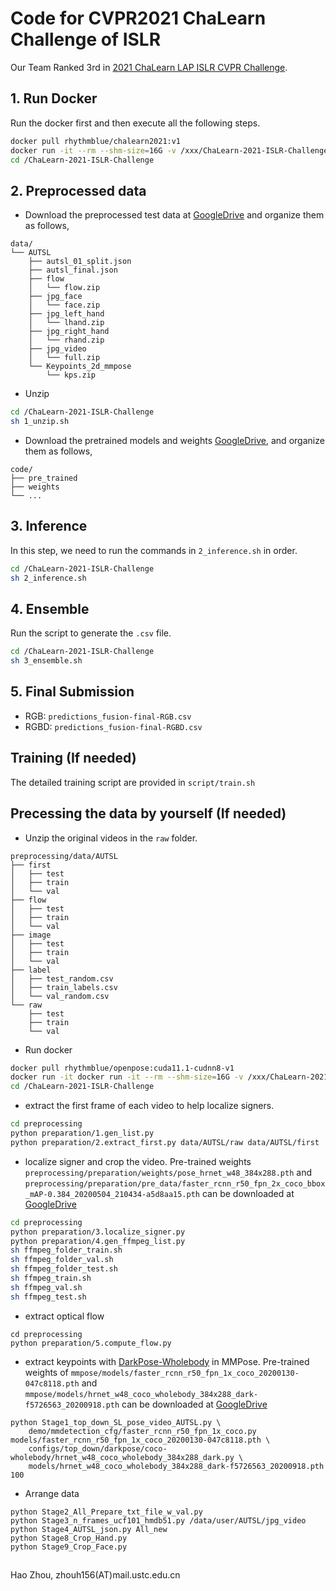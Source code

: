 # Code for CVPR2021 ChaLearn Challenge of ISLR

Our Team Ranked 3rd in [2021 ChaLearn LAP ISLR CVPR Challenge](http://chalearnlap.cvc.uab.es/challenge/43/description/). 

## 1. Run Docker
Run the docker first and then execute all the following steps.
```bash
docker pull rhythmblue/chalearn2021:v1
docker run -it --rm --shm-size=16G -v /xxx/ChaLearn-2021-ISLR-Challenge:/ChaLearn-2021-ISLR-Challenge rhythmblue/chalearn2021:v1
cd /ChaLearn-2021-ISLR-Challenge
```

## 2. Preprocessed data
- Download the preprocessed test data at [GoogleDrive](https://drive.google.com/drive/folders/1_1hqomdM0UsPMFAuBM4EEuUPt6zUZ2-g) and organize them as follows,

```
data/    
└── AUTSL
    ├── autsl_01_split.json
    ├── autsl_final.json 
    ├── flow          
    │   └── flow.zip  
    ├── jpg_face    
    │   └── face.zip  
    ├── jpg_left_hand   
    │   └── lhand.zip  
    ├── jpg_right_hand  
    │   └── rhand.zip 
    ├── jpg_video 
    │   └── full.zip
    └── Keypoints_2d_mmpose
        └── kps.zip    
```
- Unzip
```bash
cd /ChaLearn-2021-ISLR-Challenge
sh 1_unzip.sh
```

- Download the pretrained models and weights [GoogleDrive](https://drive.google.com/drive/folders/1KL0KQyvanNc_WsFU4D1Eg1zhMSt4aWXT), and organize them as follows,
```
code/                                 
├── pre_trained
├── weights
└── ...   
```

## 3. Inference
In this step, we need to run the commands in `2_inference.sh` in order.
```bash
cd /ChaLearn-2021-ISLR-Challenge
sh 2_inference.sh
```

## 4. Ensemble
Run the script to generate the `.csv` file.
```bash
cd /ChaLearn-2021-ISLR-Challenge
sh 3_ensemble.sh
```

## 5. Final Submission
- RGB: `predictions_fusion-final-RGB.csv`
- RGBD: `predictions_fusion-final-RGBD.csv`

## Training (If needed)
The detailed training script are provided in `script/train.sh`

## Precessing the data by yourself (If needed)
- Unzip the original videos in the `raw` folder.
```
preprocessing/data/AUTSL
├── first               
│   ├── test            
│   ├── train           
│   └── val             
├── flow                
│   ├── test            
│   ├── train           
│   └── val             
├── image               
│   ├── test            
│   ├── train           
│   └── val             
├── label               
│   ├── test_random.csv 
│   ├── train_labels.csv
│   └── val_random.csv  
└── raw                 
    ├── test            
    ├── train           
    └── val             
```

- Run docker
```bash 
docker pull rhythmblue/openpose:cuda11.1-cudnn8-v1
docker run -it docker run -it --rm --shm-size=16G -v /xxx/ChaLearn-2021-ISLR-Challenge:/ChaLearn-2021-ISLR-Challenge rhythmblue/openpose:cuda11.1-cudnn8
cd /ChaLearn-2021-ISLR-Challenge
```

- extract the first frame of each video to help localize signers. 
```bash
cd preprocessing
python preparation/1.gen_list.py
python preparation/2.extract_first.py data/AUTSL/raw data/AUTSL/first
```

- localize signer and crop the video. Pre-trained weights `preprocessing/preparation/weights/pose_hrnet_w48_384x288.pth` and `preprocessing/preparation/pre_data/faster_rcnn_r50_fpn_2x_coco_bbox_mAP-0.384_20200504_210434-a5d8aa15.pth` can be downloaded at [GoogleDrive](https://drive.google.com/drive/folders/1gS7kULCYqAd8F0z8ce456YywHhX1ILah?usp=sharing)
```bash
cd preprocessing
python preparation/3.localize_signer.py
python preparation/4.gen_ffmpeg_list.py
sh ffmpeg_folder_train.sh
sh ffmpeg_folder_val.sh
sh ffmpeg_folder_test.sh
sh ffmpeg_train.sh
sh ffmpeg_val.sh
sh ffmpeg_test.sh
```

- extract optical flow
```
cd preprocessing
python preparation/5.compute_flow.py
```

- extract keypoints with [DarkPose-Wholebody](https://github.com/open-mmlab/mmpose/tree/master/configs/wholebody/darkpose) in MMPose. Pre-trained weights of `mmpose/models/faster_rcnn_r50_fpn_1x_coco_20200130-047c8118.pth` and `mmpose/models/hrnet_w48_coco_wholebody_384x288_dark-f5726563_20200918.pth` can be downloaded at [GoogleDrive](https://drive.google.com/drive/folders/1gS7kULCYqAd8F0z8ce456YywHhX1ILah?usp=sharing)
```
python Stage1_top_down_SL_pose_video_AUTSL.py \
    demo/mmdetection_cfg/faster_rcnn_r50_fpn_1x_coco.py models/faster_rcnn_r50_fpn_1x_coco_20200130-047c8118.pth \
    configs/top_down/darkpose/coco-wholebody/hrnet_w48_coco_wholebody_384x288_dark.py \
    models/hrnet_w48_coco_wholebody_384x288_dark-f5726563_20200918.pth 100
```

- Arrange data
```
python Stage2_All_Prepare_txt_file_w_val.py
python Stage3_n_frames_ucf101_hmdb51.py /data/user/AUTSL/jpg_video
python Stage4_AUTSL_json.py All_new
python Stage8_Crop_Hand.py
python Stage9_Crop_Face.py
```

## 
Hao Zhou, zhouh156(AT)mail.ustc.edu.cn